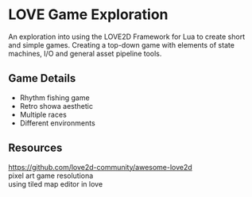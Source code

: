 # LOVE Game Exploration
An exploration into using the LOVE2D Framework for Lua to create short and simple games.
Creating a top-down game with elements of state machines, I/O and general asset pipeline tools.

## Game Details
* Rhythm fishing game
* Retro showa aesthetic
* Multiple races
* Different environments

## Resources
https://github.com/love2d-community/awesome-love2d <br />
pixel art game resolutiona <br />
using tiled map editor in love <br />
